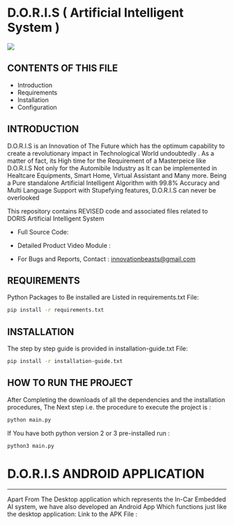 # D.O.R.I.S ( Artificial Intelligent System )
![](DORIS.png)

CONTENTS OF THIS FILE
---------------------

 * Introduction
 * Requirements
 * Installation
 * Configuration


INTRODUCTION
-----------
D.O.R.I.S is an Innovation of The Future which has the optimum capability to create a revolutionary impact in Technological World undoubtedly .
 As a matter of fact, its High time for the Requirement of a Masterpeice like D.O.R.I.S Not only for
the Automibile Industry as It can be implemented  in Healtcare Equipments, Smart Home, Virtual 
Assistant and Many more. Being a Pure standalone Artificial Intelligent Algorithm 
with 99.8% Accuracy and Multi Language Support with Stupefying features,
D.O.R.I.S can never be overlooked 

This repository contains REVISED code and associated files related to DORIS Artificial Intelligent System
 
 * Full Source Code: 

 * Detailed Product Video Module :

 * For Bugs and Reports, Contact : innovationbeasts@gmail.com


REQUIREMENTS
------------
Python Packages to Be installed are Listed in requirements.txt File:
```bash
pip install -r requirements.txt
```

INSTALLATION
------------
The step by step guide is provided  in installation-guide.txt File:
```bash
pip install -r installation-guide.txt
```

HOW TO RUN THE PROJECT
----------------------
After Completing the downloads of all the dependencies and the installation procedures,
The Next step i.e. the procedure to execute the project is :
```bash
python main.py
```
If You have both python version 2 or 3 pre-installed run :
```bash
python3 main.py
```

# D.O.R.I.S ANDROID APPLICATION 
----------------------

Apart From The Desktop application which represents the In-Car Embedded AI system, we have also developed an Android App
Which functions just like the desktop application:
Link to the APK File : 

